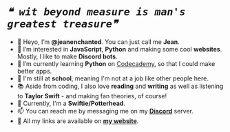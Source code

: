 # *`❝ wit beyond measure is man's greatest treasure❞`*

- 👋 Heyo, I’m **@jeanenchanted**. You can just call me **Jean**.
- 👀 I’m interested in **JavaScript**, **Python** and making some cool **websites**. Mostly, I like to make **Discord bots**.
- 🌱 I’m currently learning **Python** on [Codecademy](https://www.codecademy.com/), so that I could make better apps.
- 🏢 I'm still at **school**, meaning I'm not at a job like other people here.
- 📚 Aside from coding, I also love **reading** and **writing** as well as listening to **Taylor Swift** - and making fan theories, of course!
- 🔰 Currently, I'm a **Swiftie/Potterhead**.
- 📫 You can reach me by messaging me on my **[Discord](https://itzjean.web.app/l/discord)** server.
- 🔗 All my links are available on **[my website](https://itzjean.web.app/)**.

<!---
jeanenchanted/jeanenchanted is a ✨ special ✨ repository because its `README.md` (this file) appears on your GitHub profile.
You can click the Preview link to take a look at your changes.
--->
